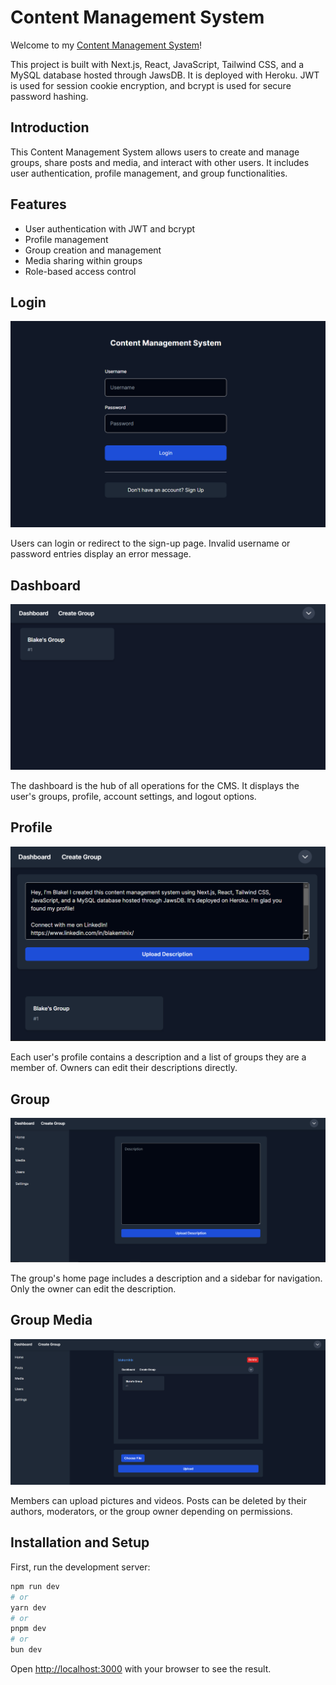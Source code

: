 # Content Management System

Welcome to my [Content Management System](https://content-management-system-32ddcdcefaf8.herokuapp.com/)!

This project is built with Next.js, React, JavaScript, Tailwind CSS, and a MySQL database hosted through JawsDB. It is deployed with Heroku. JWT is used for session cookie encryption, and bcrypt is used for secure password hashing. 


## Introduction
This Content Management System allows users to create and manage groups, share posts and media, and interact with other users. It includes user authentication, profile management, and group functionalities.


## Features
- User authentication with JWT and bcrypt
- Profile management
- Group creation and management
- Media sharing within groups
- Role-based access control


## Login

![Login](https://github.com/blakeminix/blakeminix.com/blob/main/public/login.PNG)

Users can login or redirect to the sign-up page. Invalid username or password entries display an error message.


## Dashboard

![Dashboard](https://github.com/blakeminix/blakeminix.com/blob/main/public/dashboard.PNG)

The dashboard is the hub of all operations for the CMS. It displays the user's groups, profile, account settings, and logout options. 


## Profile

![Profile](https://github.com/blakeminix/blakeminix.com/blob/main/public/profile.PNG)

Each user's profile contains a description and a list of groups they are a member of. Owners can edit their descriptions directly.


## Group
![Group](https://github.com/blakeminix/blakeminix.com/blob/main/public/group.PNG)

The group's home page includes a description and a sidebar for navigation. Only the owner can edit the description.


## Group Media
![Media](https://github.com/blakeminix/blakeminix.com/blob/main/public/media.PNG)

Members can upload pictures and videos. Posts can be deleted by their authors, moderators, or the group owner depending on permissions.


## Installation and Setup

First, run the development server:

```bash
npm run dev
# or
yarn dev
# or
pnpm dev
# or
bun dev
```

Open [http://localhost:3000](http://localhost:3000) with your browser to see the result.


